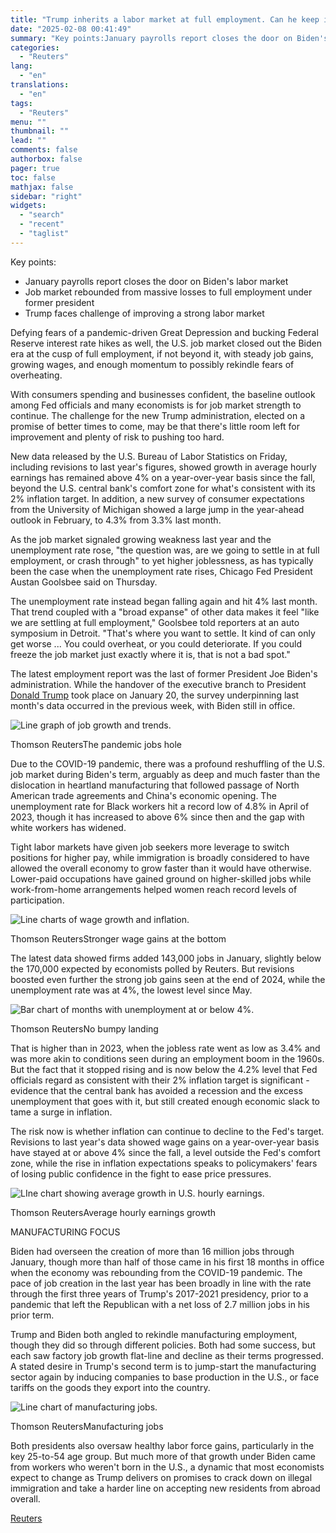 ```yaml
---
title: "Trump inherits a labor market at full employment. Can he keep it there?"
date: "2025-02-08 00:41:49"
summary: "Key points:January payrolls report closes the door on Biden's labor marketJob market rebounded from massive losses to full employment under former presidentTrump faces challenge of improving a strong labor market Defying fears of a pandemic-driven Great Depression and bucking Federal Reserve interest rate hikes as well, the U.S. job market..."
categories:
  - "Reuters"
lang:
  - "en"
translations:
  - "en"
tags:
  - "Reuters"
menu: ""
thumbnail: ""
lead: ""
comments: false
authorbox: false
pager: true
toc: false
mathjax: false
sidebar: "right"
widgets:
  - "search"
  - "recent"
  - "taglist"
---
```


Key points:

* January payrolls report closes the door on Biden's labor market
* Job market rebounded from massive losses to full employment under former president
* Trump faces challenge of improving a strong labor market

Defying fears of a pandemic-driven Great Depression and bucking Federal Reserve interest rate hikes as well, the U.S. job market closed out the Biden era at the cusp of full employment, if not beyond it, with steady job gains, growing wages, and enough momentum to possibly rekindle fears of overheating.

With consumers spending and businesses confident, the baseline outlook among Fed officials and many economists is for job market strength to continue. The challenge for the new Trump administration, elected on a promise of better times to come, may be that there's little room left for improvement and plenty of risk to pushing too hard.

New data released by the U.S. Bureau of Labor Statistics on Friday, including revisions to last year's figures, showed growth in average hourly earnings has remained above 4% on a year-over-year basis since the fall, beyond the U.S. central bank's comfort zone for what's consistent with its 2% inflation target. In addition, a new survey of consumer expectations from the University of Michigan showed a large jump in the year-ahead outlook in February, to 4.3% from 3.3% last month.

As the job market signaled growing weakness last year and the unemployment rate rose, "the question was, are we going to settle in at full employment, or crash through" to yet higher joblessness, as has typically been the case when the unemployment rate rises, Chicago Fed President Austan Goolsbee said on Thursday.

The unemployment rate instead began falling again and hit 4% last month. That trend coupled with a "broad expanse" of other data makes it feel "like we are settling at full employment," Goolsbee told reporters at an auto symposium in Detroit. "That's where you want to settle. It kind of can only get worse ... You could overheat, or you could deteriorate. If you could freeze the job market just exactly where it is, that is not a bad spot."

The latest employment report was the last of former President Joe Biden's administration. While the handover of the executive branch to President [Donald Trump](https://www.reuters.com/topic/person/donald-trump/) took place on January 20, the survey underpinning last month's data occurred in the previous week, with Biden still in office.

![Line graph of job growth and trends.](https://s3.tradingview.com/news/image/tag:reuters.com,2025:newsml_L1N3OY0E4-c001a78454d5d3174848d877dd91dd90-resized.jpeg)

Thomson ReutersThe pandemic jobs hole



Due to the COVID-19 pandemic, there was a profound reshuffling of the U.S. job market during Biden's term, arguably as deep and much faster than the dislocation in heartland manufacturing that followed passage of North American trade agreements and China's economic opening. The unemployment rate for Black workers hit a record low of 4.8% in April of 2023, though it has increased to above 6% since then and the gap with white workers has widened.

Tight labor markets have given job seekers more leverage to switch positions for higher pay, while immigration is broadly considered to have allowed the overall economy to grow faster than it would have otherwise. Lower-paid occupations have gained ground on higher-skilled jobs while work-from-home arrangements helped women reach record levels of participation.

![Line charts of wage growth and inflation.](https://s3.tradingview.com/news/image/tag:reuters.com,2025:newsml_L1N3OY0E4-63f9c1128363717defedd92b75d0fcba-resized.jpeg)

Thomson ReutersStronger wage gains at the bottom



The latest data showed firms added 143,000 jobs in January, slightly below the 170,000 expected by economists polled by Reuters. But revisions boosted even further the strong job gains seen at the end of 2024, while the unemployment rate was at 4%, the lowest level since May.

![Bar chart of months with unemployment at or below 4%.](https://s3.tradingview.com/news/image/tag:reuters.com,2025:newsml_L1N3OY0E4-a7efc708be04a71251f61a4cfa36fe99-resized.jpeg)

Thomson ReutersNo bumpy landing



That is higher than in 2023, when the jobless rate went as low as 3.4% and was more akin to conditions seen during an employment boom in the 1960s. But the fact that it stopped rising and is now below the 4.2% level that Fed officials regard as consistent with their 2% inflation target is significant - evidence that the central bank has avoided a recession and the excess unemployment that goes with it, but still created enough economic slack to tame a surge in inflation.

The risk now is whether inflation can continue to decline to the Fed's target. Revisions to last year's data showed wage gains on a year-over-year basis have stayed at or above 4% since the fall, a level outside the Fed's comfort zone, while the rise in inflation expectations speaks to policymakers' fears of losing public confidence in the fight to ease price pressures.

![LIne chart showing average growth in U.S. hourly earnings.](https://s3.tradingview.com/news/image/tag:reuters.com,2025:newsml_L1N3OY0E4-8c83fd38704ab3b61dc262c5646ffdaf-resized.jpeg)

Thomson ReutersAverage hourly earnings growth



MANUFACTURING FOCUS

Biden had overseen the creation of more than 16 million jobs through January, though more than half of those came in his first 18 months in office when the economy was rebounding from the COVID-19 pandemic. The pace of job creation in the last year has been broadly in line with the rate through the first three years of Trump's 2017-2021 presidency, prior to a pandemic that left the Republican with a net loss of 2.7 million jobs in his prior term.

Trump and Biden both angled to rekindle manufacturing employment, though they did so through different policies. Both had some success, but each saw factory job growth flat-line and decline as their terms progressed. A stated desire in Trump's second term is to jump-start the manufacturing sector again by inducing companies to base production in the U.S., or face tariffs on the goods they export into the country.

![Line chart of manufacturing jobs.](https://s3.tradingview.com/news/image/tag:reuters.com,2025:newsml_L1N3OY0E4-245e54a3e771a375ebadffa78a6e4a81-resized.jpeg)

Thomson ReutersManufacturing jobs



Both presidents also oversaw healthy labor force gains, particularly in the key 25-to-54 age group. But much more of that growth under Biden came from workers who weren't born in the U.S., a dynamic that most economists expect to change as Trump delivers on promises to crack down on illegal immigration and take a harder line on accepting new residents from abroad overall.

[Reuters](https://www.tradingview.com/news/reuters.com,2025:newsml_L1N3OY0E4:0-trump-inherits-a-labor-market-at-full-employment-can-he-keep-it-there/)
